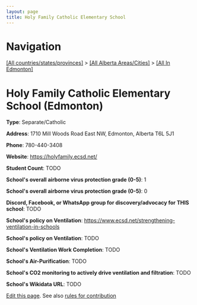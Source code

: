 ```yaml
---
layout: page
title: Holy Family Catholic Elementary School
---
```

# Navigation

[[All countries/states/provinces]](../../..) > [[All Alberta Areas/Cities]](../..) > [[All In Edmonton]](..)

# Holy Family Catholic Elementary School (Edmonton)

**Type**: Separate/Catholic

**Address**: 1710 Mill Woods Road East NW, Edmonton, Alberta T6L 5J1

**Phone**: 780-440-3408

**Website**: <https://holyfamily.ecsd.net/>

**Student Count**: TODO

**School's overall airborne virus protection grade (0-5)**: 1

**School's overall airborne virus protection grade (0-5)**: 0

**Discord, Facebook, or WhatsApp group for discovery/advocacy for THIS school**: TODO

**School's policy on Ventilation**: <https://www.ecsd.net/strengthening-ventilation-in-schools>

**School's policy on Ventilation**: TODO

**School's Ventilation Work Completion**: TODO

**School's Air-Purification**: TODO

**School's CO2 monitoring to actively drive ventilation and filtration**: TODO

**School's Wikidata URL**: TODO


[Edit this page](https://github.com/ventilate-schools/AB/edit/main/./Edmonton/Holy_Family_Catholic_Elementary_School.md). See also [rules for contribution](../../../contribution-rules/)